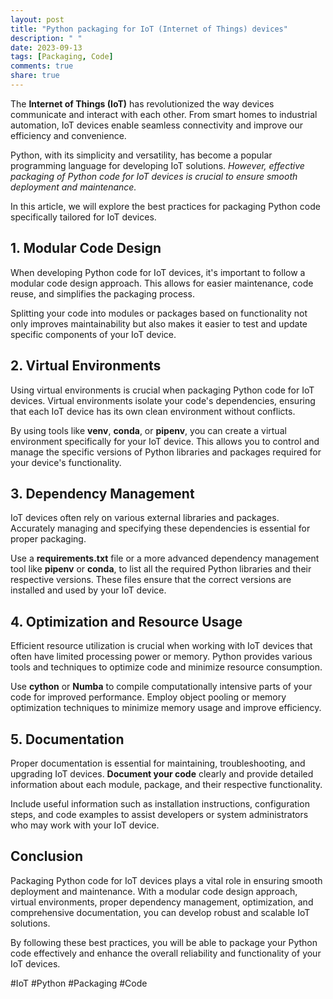 ```yaml
---
layout: post
title: "Python packaging for IoT (Internet of Things) devices"
description: " "
date: 2023-09-13
tags: [Packaging, Code]
comments: true
share: true
---
```


The **Internet of Things (IoT)** has revolutionized the way devices communicate and interact with each other. From smart homes to industrial automation, IoT devices enable seamless connectivity and improve our efficiency and convenience.

Python, with its simplicity and versatility, has become a popular programming language for developing IoT solutions. *However, effective packaging of Python code for IoT devices is crucial to ensure smooth deployment and maintenance.*

In this article, we will explore the best practices for packaging Python code specifically tailored for IoT devices.

## 1. Modular Code Design

When developing Python code for IoT devices, it's important to follow a modular code design approach. This allows for easier maintenance, code reuse, and simplifies the packaging process.

Splitting your code into modules or packages based on functionality not only improves maintainability but also makes it easier to test and update specific components of your IoT device.

## 2. Virtual Environments

Using virtual environments is crucial when packaging Python code for IoT devices. Virtual environments isolate your code's dependencies, ensuring that each IoT device has its own clean environment without conflicts.

By using tools like **venv**, **conda**, or **pipenv**, you can create a virtual environment specifically for your IoT device. This allows you to control and manage the specific versions of Python libraries and packages required for your device's functionality.

## 3. Dependency Management

IoT devices often rely on various external libraries and packages. Accurately managing and specifying these dependencies is essential for proper packaging.

Use a **requirements.txt** file or a more advanced dependency management tool like **pipenv** or **conda**, to list all the required Python libraries and their respective versions. These files ensure that the correct versions are installed and used by your IoT device.

## 4. Optimization and Resource Usage

Efficient resource utilization is crucial when working with IoT devices that often have limited processing power or memory. Python provides various tools and techniques to optimize code and minimize resource consumption.

Use **cython** or **Numba** to compile computationally intensive parts of your code for improved performance. Employ object pooling or memory optimization techniques to minimize memory usage and improve efficiency.

## 5. Documentation

Proper documentation is essential for maintaining, troubleshooting, and upgrading IoT devices. **Document your code** clearly and provide detailed information about each module, package, and their respective functionality.

Include useful information such as installation instructions, configuration steps, and code examples to assist developers or system administrators who may work with your IoT device.

## Conclusion

Packaging Python code for IoT devices plays a vital role in ensuring smooth deployment and maintenance. With a modular code design approach, virtual environments, proper dependency management, optimization, and comprehensive documentation, you can develop robust and scalable IoT solutions.

By following these best practices, you will be able to package your Python code effectively and enhance the overall reliability and functionality of your IoT devices.

#IoT #Python #Packaging #Code